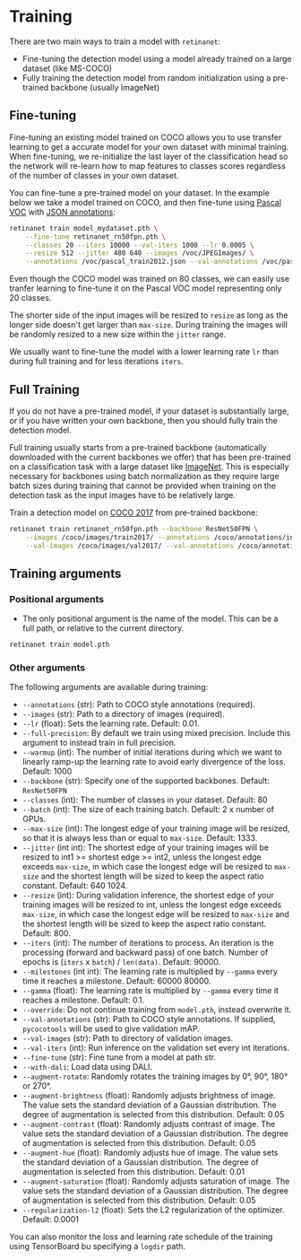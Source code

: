 # Training

There are two main ways to train a model with `retinanet`:
* Fine-tuning the detection model using a model already trained on a large dataset (like MS-COCO)
* Fully training the detection model from random initialization using a pre-trained backbone (usually ImageNet)

## Fine-tuning

Fine-tuning an existing model trained on COCO allows you to use transfer learning to get a accurate model for your own dataset with minimal training.
When fine-tuning, we re-initialize the last layer of the classification head so the network will re-learn how to map features to classes scores regardless of the number of classes in your own dataset.

You can fine-tune a pre-trained model on your dataset. In the example below we take a model trained on COCO, and then fine-tune using [Pascal VOC](http://host.robots.ox.ac.uk/pascal/VOC/voc2012/index.html) with [JSON annotations](https://storage.googleapis.com/coco-dataset/external/PASCAL_VOC.zip):
```bash
retinanet train model_mydataset.pth \
    --fine-tune retinanet_rn50fpn.pth \
    --classes 20 --iters 10000 --val-iters 1000 --lr 0.0005 \
    --resize 512 --jitter 480 640 --images /voc/JPEGImages/ \
    --annotations /voc/pascal_train2012.json --val-annotations /voc/pascal_val2012.json
```

Even though the COCO model was trained on 80 classes, we can easily use tranfer learning to fine-tune it on the Pascal VOC model representing only 20 classes.

The shorter side of the input images will be resized to `resize` as long as the longer side doesn't get larger than `max-size`.
During training the images will be randomly resized to a new size within the `jitter` range.

We usually want to fine-tune the model with a lower learning rate `lr` than during full training and for less iterations `iters`.

## Full Training

If you do not have a pre-trained model, if your dataset is substantially large, or if you have written your own backbone, then you should fully train the detection model.

Full training usually starts from a pre-trained backbone (automatically downloaded with the current backbones we offer) that has been pre-trained on a classification task with a large dataset like [ImageNet](http://www.image-net.org).
This is especially necessary for backbones using batch normalization as they require large batch sizes during training that cannot be provided when training on the detection task as the input images have to be relatively large.

Train a detection model on [COCO 2017](http://cocodataset.org/#download) from pre-trained backbone:
```bash
retinanet train retinanet_rn50fpn.pth --backbone ResNet50FPN \
    --images /coco/images/train2017/ --annotations /coco/annotations/instances_train2017.json \
    --val-images /coco/images/val2017/ --val-annotations /coco/annotations/instances_val2017.json
```

## Training arguments

### Positional arguments
* The only positional argument is the name of the model. This can be a full path, or relative to the current directory.
```bash
retinanet train model.pth
```

### Other arguments
The following arguments are available during training:

* `--annotations` (str): Path to COCO style annotations (required).
* `--images` (str): Path to a directory of images (required).
* `--lr` (float): Sets the learning rate. Default: 0.01.
* `--full-precision`: By default we train using mixed precision. Include this argument to instead train in full precision.
* `--warmup` (int): The number of initial iterations during which we want to linearly ramp-up the learning rate to avoid early divergence of the loss. Default: 1000
* `--backbone` (str): Specify one of the supported backbones. Default: `ResNet50FPN`
* `--classes` (int): The number of classes in your dataset. Default: 80
* `--batch` (int): The size of each training batch. Default: 2 x number of GPUs.
* `--max-size` (int): The longest edge of your training image will be resized, so that it is always less than or equal to `max-size`. Default: 1333. 
* `--jitter` (int int): The shortest edge of your training images will be resized to int1 >= shortest edge >= int2, unless the longest edge exceeds `max-size`, in which case the longest edge will be resized to `max-size` and the shortest length will be sized to keep the aspect ratio constant. Default: 640 1024.
* `--resize` (int): During validation inference, the shortest edge of your training images will be resized to int, unless the longest edge exceeds `max-size`, in which case the longest edge will be resized to `max-size` and the shortest length will be sized to keep the aspect ratio constant. Default: 800.
* `--iters` (int): The number of iterations to process. An iteration is the processing (forward and backward pass) of one batch. Number of epochs is (`iters` x `batch`) / `len(data)`. Default: 90000.
* `--milestones` (int int): The learning rate is multiplied by `--gamma` every time it reaches a milestone. Default: 60000 80000.
* `--gamma` (float): The learning rate is multiplied by `--gamma` every time it reaches a milestone. Default: 0.1.
* `--override`: Do not continue training from `model.pth`, instead overwrite it.
* `--val-annotations` (str): Path to COCO style annotations. If supplied, `pycocotools` will be used to give validation mAP.
* `--val-images` (str): Path to directory of validation images.
* `--val-iters` (int): Run inference on the validation set every int iterations.
* `--fine-tune` (str): Fine tune from a model at path str.
* `--with-dali`: Load data using DALI.
* `--augment-rotate`: Randomly rotates the training images by 0&deg;, 90&deg;, 180&deg; or 270&deg;.
* `--augment-brightness` (float): Randomly adjusts brightness of image. The value sets the standard deviation of a Gaussian distribution. The degree of augmentation is selected from this distribution. Default: 0.05
* `--augment-contrast` (float): Randomly adjusts contrast of image. The value sets the standard deviation of a Gaussian distribution. The degree of augmentation is selected from this distribution. Default: 0.05
* `--augment-hue` (float): Randomly adjusts hue of image. The value sets the standard deviation of a Gaussian distribution. The degree of augmentation is selected from this distribution. Default: 0.01
* `--augment-saturation` (float): Randomly adjusts saturation of image. The value sets the standard deviation of a Gaussian distribution. The degree of augmentation is selected from this distribution. Default: 0.05
* `--regularization-l2` (float): Sets the L2 regularization of the optimizer. Default: 0.0001

You can also monitor the loss and learning rate schedule of the training using TensorBoard bu specifying a `logdir` path.
